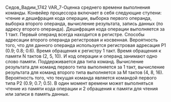  Седов_Вадим_1742
VAR_7-Оценка среднего времени выполнения команды. Конвейер процессора включает в себя следующие ступени:
  чтение и дешифрация кода операции, выборка первого операнда, выборка второго операнда, вычисление
  результата, запись данных (по адресу второго операнда). Дешифрация кода операции выполняется за 1
  такт. Первый операнд всегда находится в регистре. Способы адресации второго операнда регистровая
  и косвенная. Вероятность того, что для данного операнда используется регистровая адресация
  P1 (0.9; 0.8; 0.6). Время обращения к регистру 1 такт. Время обращения к памяти N тактов (2, 5, 10).
  И код операции и операнд занимают одно слово памяти. Поддерживается два типа команд. Вычисление
  результата для команд первого типа выполняется за 1 такт, вычисление результата для команд
  второго типа выполняется за M тактов (4, 8, 16). Вероятность того, что текущая команда является
  командой первого типа P2 (0.9; 0.7; 0.5). В один момент времени может выполняться чтение из памяти
  кода операции и 2 обращения к памяти для чтения или записи в память данных.
